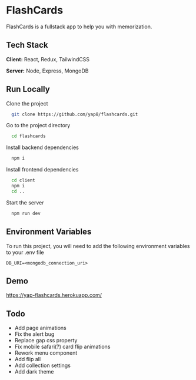 
# FlashCards

FlashCards is a fullstack app to help you with memorization.

## Tech Stack

**Client:** React, Redux, TailwindCSS

**Server:** Node, Express, MongoDB


## Run Locally

Clone the project

```bash
  git clone https://github.com/yap8/flashcards.git
```

Go to the project directory

```bash
  cd flashcards
```

Install backend dependencies

```bash
  npm i
```

Install frontend dependencies

```bash
  cd client
  npm i
  cd ..
```

Start the server

```bash
  npm run dev
```


## Environment Variables

To run this project, you will need to add the following environment variables to your .env file

`DB_URI=<mongodb_connection_uri>`


## Demo

https://yap-flashcards.herokuapp.com/


## Todo

- Add page animations
- Fix the alert bug
- Replace gap css property
- Fix mobile safari(?) card flip animations
- Rework menu component
- Add flip all
- Add collection settings
- Add dark theme
